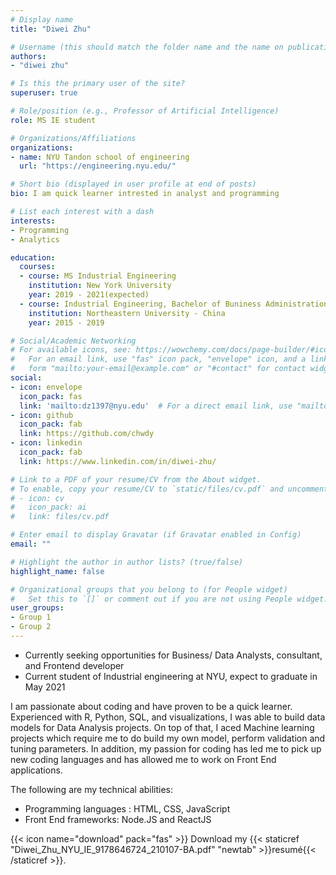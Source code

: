 ```yaml
---
# Display name
title: "Diwei Zhu"

# Username (this should match the folder name and the name on publications)
authors:
- "diwei zhu"

# Is this the primary user of the site?
superuser: true

# Role/position (e.g., Professor of Artificial Intelligence)
role: MS IE student 

# Organizations/Affiliations
organizations:
- name: NYU Tandon school of engineering
  url: "https://engineering.nyu.edu/"

# Short bio (displayed in user profile at end of posts)
bio: I am quick learner intrested in analyst and programming

# List each interest with a dash
interests:
- Programming
- Analytics

education:
  courses:
  - course: MS Industrial Engineering
    institution: New York University
    year: 2019 - 2021(expected)
  - course: Industrial Engineering, Bachelor of Buniness Administration
    institution: Northeastern University - China
    year: 2015 - 2019

# Social/Academic Networking
# For available icons, see: https://wowchemy.com/docs/page-builder/#icons
#   For an email link, use "fas" icon pack, "envelope" icon, and a link in the
#   form "mailto:your-email@example.com" or "#contact" for contact widget.
social:
- icon: envelope
  icon_pack: fas
  link: 'mailto:dz1397@nyu.edu'  # For a direct email link, use "mailto:test@example.org".
- icon: github
  icon_pack: fab
  link: https://github.com/chwdy
- icon: linkedin
  icon_pack: fab
  link: https://www.linkedin.com/in/diwei-zhu/

# Link to a PDF of your resume/CV from the About widget.
# To enable, copy your resume/CV to `static/files/cv.pdf` and uncomment the lines below.
# - icon: cv
#   icon_pack: ai
#   link: files/cv.pdf

# Enter email to display Gravatar (if Gravatar enabled in Config)
email: ""

# Highlight the author in author lists? (true/false)
highlight_name: false

# Organizational groups that you belong to (for People widget)
#   Set this to `[]` or comment out if you are not using People widget.
user_groups:
- Group 1
- Group 2
---
```

- Currently seeking opportunities for Business/ Data Analysts, consultant, and Frontend developer
- Current student of Industrial engineering at NYU, expect to graduate in May 2021

I am passionate about coding and have proven to be a quick learner. Experienced with R, Python, SQL, and visualizations, I was able to build data models for Data Analysis projects. On top of that, I aced Machine learning projects which require me to do build my own model, perform validation and tuning parameters. In addition, my passion for coding has led me to pick up new coding languages and has allowed me to work on Front End applications.

The following are my technical abilities:
- Programming languages : HTML, CSS, JavaScript
- Front End frameworks: Node.JS and ReactJS

{{< icon name="download" pack="fas" >}} Download my {{< staticref "Diwei_Zhu_NYU_IE_9178646724_210107-BA.pdf" "newtab" >}}resumé{{< /staticref >}}.